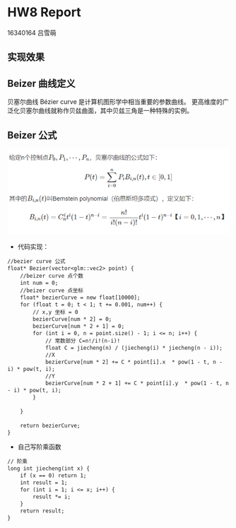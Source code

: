 # HW8 Report
16340164 吕雪萌
## 实现效果

## Beizer 曲线定义

贝塞尔曲线 Bézier curve 是计算机图形学中相当重要的参数曲线。 更高维度的广泛化贝塞尔曲线就称作贝兹曲面，其中贝兹三角是一种特殊的实例。

## Beizer 公式
![](https://github.com/lvxm0/CG_homework/blob/master/HW8/doc/01.png)

- 代码实现：
```
//bezier curve 公式
float* Bezier(vector<glm::vec2> point) {
	//beizer curve 点个数
	int num = 0;
	//beizer curve 点坐标
	float* bezierCurve = new float[10000];
	for (float t = 0; t < 1; t += 0.001, num++) {
		// x,y 坐标 = 0
		bezierCurve[num * 2] = 0;
		bezierCurve[num * 2 + 1] = 0;
		for (int i = 0, n = point.size() - 1; i <= n; i++) {
			// 常数部分 C=n!/i!(n-i)!
			float C = jiecheng(n) / (jiecheng(i) * jiecheng(n - i));
			//X
			bezierCurve[num * 2] += C * point[i].x  * pow(1 - t, n - i) * pow(t, i);
			//Y
			bezierCurve[num * 2 + 1] += C * point[i].y  * pow(1 - t, n - i) * pow(t, i);
		}

	}

	return bezierCurve;
}
```
- 自己写阶乘函数
```
// 阶乘
long int jiecheng(int x) {
	if (x == 0) return 1;
	int result = 1;
	for (int i = 1; i <= x; i++) {
		result *= i;
	}
	return result;
}
```

## 
